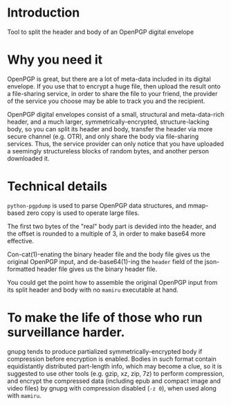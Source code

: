 # Introduction
Tool to split the header and body of an OpenPGP digital envelope

# Why you need it
OpenPGP is great, but there are a lot of meta-data included in its digital envelope. If you use that to encrypt a huge file, then upload the result onto a file-sharing service, in order to share the file to your friend, the provider of the service you choose may be able to track you and the recipient.

OpenPGP digital envelopes consist of a small, structural and meta-data-rich header, and a much larger, symmetrically-encrypted, structure-lacking body, so you can split its header and body, transfer the header via more secure channel (e.g. OTR), and only share the body via file-sharing services. Thus, the service provider can only notice that you have uploaded a seemingly structureless blocks of random bytes, and another person downloaded it.

# Technical details
`python-pgpdump` is used to parse OpenPGP data structures, and mmap-based zero copy is used to operate large files.

The first two bytes of the "real" body part is devided into the header, and the offset is rounded to a multiple of 3, in order to make base64 more effective.

Con-cat(1)-enating the binary header file and the body file gives us the original OpenPGP input, and de-base64(1)-ing the `header` field of the json-formatted header file gives us the binary header file.

You could get the point how to assemble the original OpenPGP input from its split header and body with no `mamiru` executable at hand.

# To make the life of those who run surveillance harder.
gnupg tends to produce partialized symmetrically-encrypted body if compression before encryption is enabled. Bodies in such format contain equidistantly distributed part-length info, which may become a clue, so it is suggested to use other tools (e.g. gzip, xz, zip, 7z) to perform compression, and encrypt the compressed data (including epub and compact image and video files) by gnupg with compression disabled (`-z 0`), when used along with `mamiru`.
